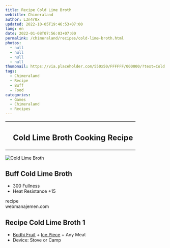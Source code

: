 ```yaml
---
title: Recipe Cold Lime Broth
webtitle: Chimeraland
author: L3n4r0x
updated: 2022-10-05T19:46:53+07:00
lang: en
date: 2022-01-08T07:56:03+07:00
permalink: /chimeraland/recipes/cold-lime-broth.html
photos:
  - null
  - null
  - null
  - null
thumbnail: https://via.placeholder.com/550x50/FFFFFF/000000/?text=Cold Lime Broth
tags:
  - Chimeraland
  - Recipe
  - Buff
  - Food
categories:
  - Games
  - Chimeraland
  - Recipes
---
```


<section id="bootstrap-wrapper"><link rel="stylesheet" href="https://cdn.statically.io/gh/dimaslanjaka/Web-Manajemen/40ac3225/css/bootstrap-4.5-wrapper.css"/><div class="row mb-2"><div class="col-md-12 mb-2"><table class="table" id="post-info"><tbody><tr><td></td><td><h1 class="fs-5">Cold Lime Broth Cooking Recipe</h1></td></tr></tbody></table></div></div><div class="card mb-2"><div class="row g-0"><div class="col-sm-4 position-relative mb-2"><img src="https://via.placeholder.com/600" class="card-img fit-cover w-100 h-100" alt="Cold Lime Broth" data-fancybox="true"/></div><div class="col-sm-8 mb-2"><div class="card-body"><h2 class="card-title fs-5">Buff Cold Lime Broth</h2><div class="card-text"><ul><li>300 Fullness</li><li>Heat Resistance +15</li></ul></div><span class="badge rounded-pill bg-dark">recipe</span></div><div class="card-footer text-end text-muted">webmanajemen.com</div></div></div></div><div class="row mb-2"><div class="col-12 col-lg-6 recipe-item mb-2"><div class="card"><div class="card-body"><h2 class="card-title fs-5">Recipe Cold Lime Broth 1</h2><div class="card-text"><ul><li><a class="text-decoration-none" href="/chimeraland/materials/bodhi-fruit.html">Bodhi Fruit</a><span> + </span><a class="text-decoration-none" href="/chimeraland/materials/ice-piece.html">Ice Piece</a><span> + </span>Any Meat</li><li>Device: Stove or Camp</li></ul></div></div></div></div></div></section>